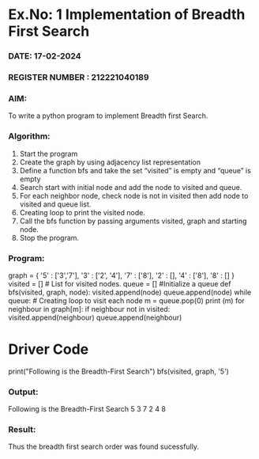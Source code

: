 # Ex.No: 1  Implementation of Breadth First Search 
### DATE:  17-02-2024                                                                          
### REGISTER NUMBER : 212221040189
### AIM: 
To write a python program to implement Breadth first Search. 
### Algorithm:
1. Start the program
2. Create the graph by using adjacency list representation
3. Define a function bfs and take the set “visited” is empty and “queue” is empty
4. Search start with initial node and add the node to visited and queue.
5. For each neighbor node, check node is not in visited then add node to visited and queue list.
6.  Creating loop to print the visited node.
7.   Call the bfs function by passing arguments visited, graph and starting node.
8.   Stop the program.
### Program:

graph = {
'5' : ['3','7'],
'3' : ['2', '4'],
'7' : ['8'],
'2' : [],
'4' : ['8'],
'8' : []
}
visited = [] # List for visited nodes.
queue = [] #Initialize a queue
def bfs(visited, graph, node):
    visited.append(node)
    queue.append(node)
    while queue: # Creating loop to visit each node
        m = queue.pop(0)
        print (m)
        for neighbour in graph[m]:
            if neighbour not in visited:
                visited.append(neighbour)
                queue.append(neighbour)
# Driver Code
print("Following is the Breadth-First Search")
bfs(visited, graph, '5')


### Output:

Following is the Breadth-First Search
5
3
7
2
4
8



### Result:
Thus the breadth first search order was found sucessfully.
